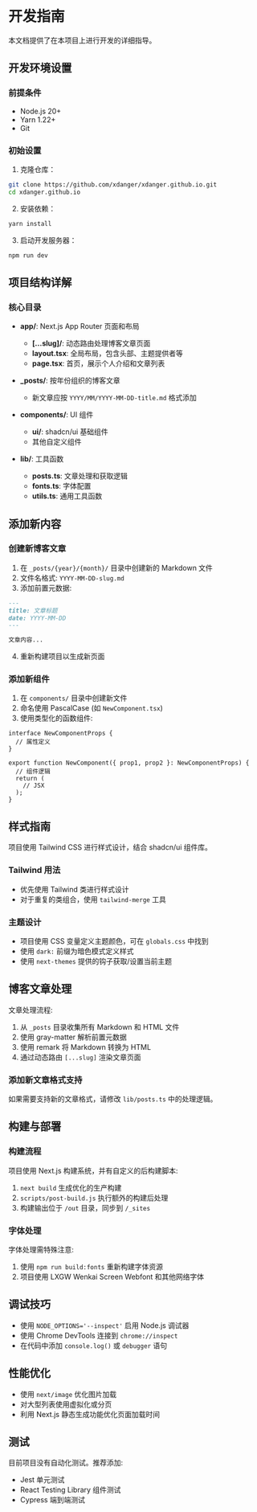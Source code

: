 # 开发指南

本文档提供了在本项目上进行开发的详细指导。

## 开发环境设置

### 前提条件

- Node.js 20+
- Yarn 1.22+
- Git

### 初始设置

1. 克隆仓库：
```bash
git clone https://github.com/xdanger/xdanger.github.io.git
cd xdanger.github.io
```

2. 安装依赖：
```bash
yarn install
```

3. 启动开发服务器：
```bash
npm run dev
```

## 项目结构详解

### 核心目录

- **app/**: Next.js App Router 页面和布局
  - **[...slug]/**: 动态路由处理博客文章页面
  - **layout.tsx**: 全局布局，包含头部、主题提供者等
  - **page.tsx**: 首页，展示个人介绍和文章列表

- **_posts/**: 按年份组织的博客文章
  - 新文章应按 `YYYY/MM/YYYY-MM-DD-title.md` 格式添加

- **components/**: UI 组件
  - **ui/**: shadcn/ui 基础组件
  - 其他自定义组件

- **lib/**: 工具函数
  - **posts.ts**: 文章处理和获取逻辑
  - **fonts.ts**: 字体配置
  - **utils.ts**: 通用工具函数

## 添加新内容

### 创建新博客文章

1. 在 `_posts/{year}/{month}/` 目录中创建新的 Markdown 文件
2. 文件名格式: `YYYY-MM-DD-slug.md`
3. 添加前置元数据:

```markdown
---
title: 文章标题
date: YYYY-MM-DD
---

文章内容...
```

4. 重新构建项目以生成新页面

### 添加新组件

1. 在 `components/` 目录中创建新文件
2. 命名使用 PascalCase (如 `NewComponent.tsx`)
3. 使用类型化的函数组件:

```tsx
interface NewComponentProps {
  // 属性定义
}

export function NewComponent({ prop1, prop2 }: NewComponentProps) {
  // 组件逻辑
  return (
    // JSX
  );
}
```

## 样式指南

项目使用 Tailwind CSS 进行样式设计，结合 shadcn/ui 组件库。

### Tailwind 用法

- 优先使用 Tailwind 类进行样式设计
- 对于重复的类组合，使用 `tailwind-merge` 工具

### 主题设计

- 项目使用 CSS 变量定义主题颜色，可在 `globals.css` 中找到
- 使用 `dark:` 前缀为暗色模式定义样式
- 使用 `next-themes` 提供的钩子获取/设置当前主题

## 博客文章处理

文章处理流程:

1. 从 `_posts` 目录收集所有 Markdown 和 HTML 文件
2. 使用 gray-matter 解析前置元数据
3. 使用 remark 将 Markdown 转换为 HTML
4. 通过动态路由 `[...slug]` 渲染文章页面

### 添加新文章格式支持

如果需要支持新的文章格式，请修改 `lib/posts.ts` 中的处理逻辑。

## 构建与部署

### 构建流程

项目使用 Next.js 构建系统，并有自定义的后构建脚本:

1. `next build` 生成优化的生产构建
2. `scripts/post-build.js` 执行额外的构建后处理
3. 构建输出位于 `/out` 目录，同步到 `/_sites`

### 字体处理

字体处理需特殊注意:

1. 使用 `npm run build:fonts` 重新构建字体资源
2. 项目使用 LXGW Wenkai Screen Webfont 和其他网络字体

## 调试技巧

- 使用 `NODE_OPTIONS='--inspect'` 启用 Node.js 调试器
- 使用 Chrome DevTools 连接到 `chrome://inspect`
- 在代码中添加 `console.log()` 或 `debugger` 语句

## 性能优化

- 使用 `next/image` 优化图片加载
- 对大型列表使用虚拟化或分页
- 利用 Next.js 静态生成功能优化页面加载时间

## 测试

目前项目没有自动化测试。推荐添加:

- Jest 单元测试
- React Testing Library 组件测试
- Cypress 端到端测试